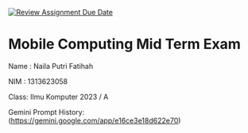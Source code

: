 [![Review Assignment Due Date](https://classroom.github.com/assets/deadline-readme-button-22041afd0340ce965d47ae6ef1cefeee28c7c493a6346c4f15d667ab976d596c.svg)](https://classroom.github.com/a/88Jgrsmc)

# Mobile Computing Mid Term Exam
Name : Naila Putri Fatihah

NIM  : 1313623058

Class: Ilmu Komputer 2023 / A

Gemini Prompt History: (https://gemini.google.com/app/e16ce3e18d622e70)

